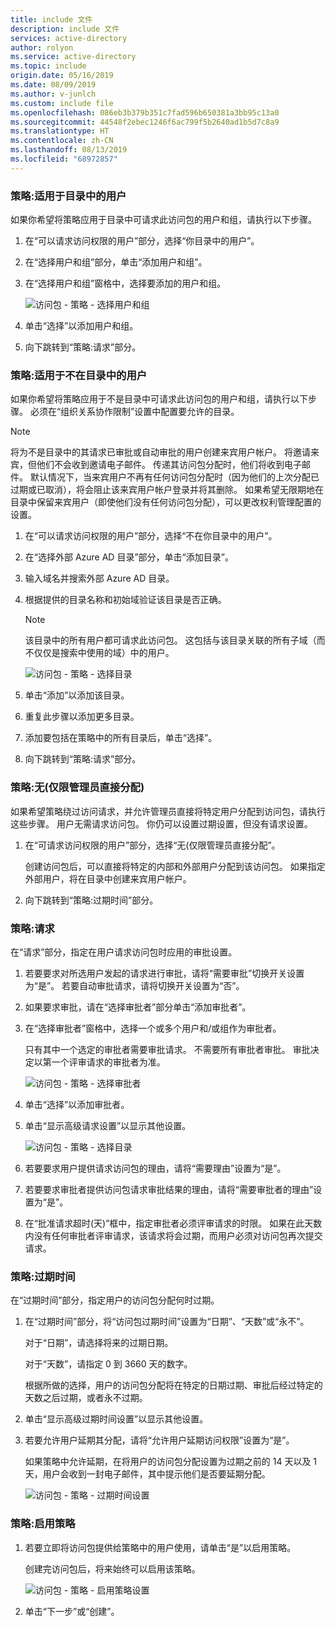 ```yaml
---
title: include 文件
description: include 文件
services: active-directory
author: rolyon
ms.service: active-directory
ms.topic: include
origin.date: 05/16/2019
ms.date: 08/09/2019
ms.author: v-junlch
ms.custom: include file
ms.openlocfilehash: 086eb3b379b351c7fad596b650381a3bb95c13a0
ms.sourcegitcommit: 44548f2ebec1246f6ac799f5b2640ad1b5d7c8a9
ms.translationtype: HT
ms.contentlocale: zh-CN
ms.lasthandoff: 08/13/2019
ms.locfileid: "68972857"
---
```

### <a name="policy-for-users-in-your-directory"></a>策略:适用于目录中的用户

如果你希望将策略应用于目录中可请求此访问包的用户和组，请执行以下步骤。

1. 在“可以请求访问权限的用户”部分，选择“你目录中的用户”。  

1. 在“选择用户和组”部分，单击“添加用户和组”。  

1. 在“选择用户和组”窗格中，选择要添加的用户和组。

    ![访问包 - 策略 - 选择用户和组](./media/active-directory-entitlement-management-policy/policy-select-users-groups.png)

1. 单击“选择”以添加用户和组。 

1. 向下跳转到“策略:[](#policy-request)请求”部分。

### <a name="policy-for-users-not-in-your-directory"></a>策略:适用于不在目录中的用户

如果你希望将策略应用于不是目录中可请求此访问包的用户和组，请执行以下步骤。 必须在“组织关系协作限制”设置中配置要允许的目录。 

> [!NOTE]
> 将为不是目录中的其请求已审批或自动审批的用户创建来宾用户帐户。 将邀请来宾，但他们不会收到邀请电子邮件。 传递其访问包分配时，他们将收到电子邮件。 默认情况下，当来宾用户不再有任何访问包分配时（因为他们的上次分配已过期或已取消），将会阻止该来宾用户帐户登录并将其删除。 如果希望无限期地在目录中保留来宾用户（即使他们没有任何访问包分配），可以更改权利管理配置的设置。

1. 在“可以请求访问权限的用户”部分，选择“不在你目录中的用户”。  

1. 在“选择外部 Azure AD 目录”部分，单击“添加目录”。  

1. 输入域名并搜索外部 Azure AD 目录。

1. 根据提供的目录名称和初始域验证该目录是否正确。

    > [!NOTE]
    > 该目录中的所有用户都可请求此访问包。 这包括与该目录关联的所有子域（而不仅仅是搜索中使用的域）中的用户。

    ![访问包 - 策略 - 选择目录](./media/active-directory-entitlement-management-policy/policy-select-directories.png)

1. 单击“添加”以添加该目录。 

1. 重复此步骤以添加更多目录。

1. 添加要包括在策略中的所有目录后，单击“选择”。 

1. 向下跳转到“策略:[](#policy-request)请求”部分。

### <a name="policy-none-administrator-direct-assignments-only"></a>策略:无(仅限管理员直接分配)

如果希望策略绕过访问请求，并允许管理员直接将特定用户分配到访问包，请执行这些步骤。 用户无需请求访问包。 你仍可以设置过期设置，但没有请求设置。

1. 在“可请求访问权限的用户”部分，选择“无(仅限管理员直接分配”。  

    创建访问包后，可以直接将特定的内部和外部用户分配到该访问包。 如果指定外部用户，将在目录中创建来宾用户帐户。

1. 向下跳转到“策略:[](#policy-expiration)过期时间”部分。

### <a name="policy-request"></a>策略:请求

在“请求”部分，指定在用户请求访问包时应用的审批设置。

1. 若要要求对所选用户发起的请求进行审批，请将“需要审批”切换开关设置为“是”。   若要自动审批请求，请将切换开关设置为“否”。 

1. 如果要求审批，请在“选择审批者”部分单击“添加审批者”。  

1. 在“选择审批者”窗格中，选择一个或多个用户和/或组作为审批者。

    只有其中一个选定的审批者需要审批请求。 不需要所有审批者审批。 审批决定以第一个评审请求的审批者为准。

    ![访问包 - 策略 - 选择审批者](./media/active-directory-entitlement-management-policy/policy-select-approvers.png)

1. 单击“选择”以添加审批者。 

1. 单击“显示高级请求设置”以显示其他设置。 

    ![访问包 - 策略 - 选择目录](./media/active-directory-entitlement-management-policy/policy-advanced-request.png)

1. 若要要求用户提供请求访问包的理由，请将“需要理由”设置为“是”。  

1. 若要要求审批者提供访问包请求审批结果的理由，请将“需要审批者的理由”设置为“是”。  

1. 在“批准请求超时(天)”框中，指定审批者必须评审请求的时限。  如果在此天数内没有任何审批者评审请求，该请求将会过期，而用户必须对访问包再次提交请求。

### <a name="policy-expiration"></a>策略:过期时间

在“过期时间”部分，指定用户的访问包分配何时过期。

1. 在“过期时间”部分，将“访问包过期时间”设置为“日期”、“天数”或“永不”。     

    对于“日期”，请选择将来的过期日期。 

    对于“天数”，请指定 0 到 3660 天的数字。 

    根据所做的选择，用户的访问包分配将在特定的日期过期、审批后经过特定的天数之后过期，或者永不过期。

1. 单击“显示高级过期时间设置”以显示其他设置。 

1. 若要允许用户延期其分配，请将“允许用户延期访问权限”设置为“是”。  

    如果策略中允许延期，在将用户的访问包分配设置为过期之前的 14 天以及 1 天，用户会收到一封电子邮件，其中提示他们是否要延期分配。

    ![访问包 - 策略 - 过期时间设置](./media/active-directory-entitlement-management-policy/policy-expiration.png)

### <a name="policy-enable-policy"></a>策略:启用策略

1. 若要立即将访问包提供给策略中的用户使用，请单击“是”以启用策略。 

    创建完访问包后，将来始终可以启用该策略。

    ![访问包 - 策略 - 启用策略设置](./media/active-directory-entitlement-management-policy/policy-enable.png)

1. 单击“下一步”或“创建”。  

